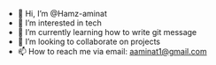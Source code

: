 - 👋 Hi, I’m @Hamz-aminat
- 👀 I’m interested in tech
- 🌱 I’m currently learning how to write git message
- 💞️ I’m looking to collaborate on projects
- 📫 How to reach me via email: aaminat1@gmail.com

<!---
Hamz-aminat/Hamz-aminat is a ✨ special ✨ repository because its `README.md` (this file) appears on your GitHub profile.
You can click the Preview link to take a look at your changes.
--->
